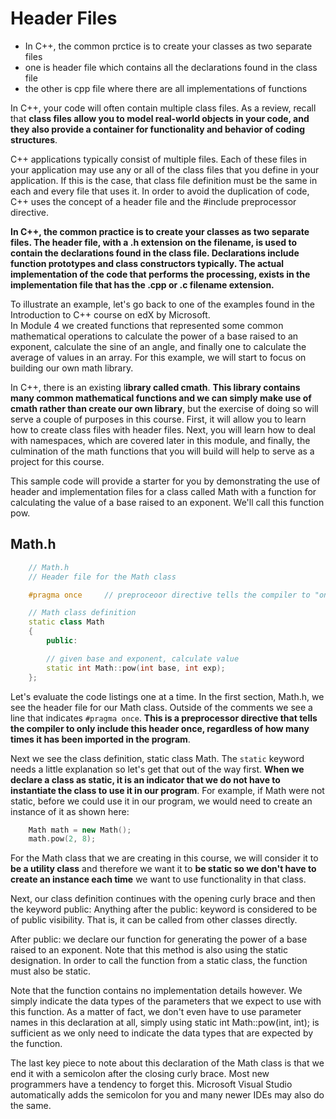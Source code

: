 # Header Files
   + In C++, the common prctice is to create your classes as two separate files
   + one is header file which contains all the declarations found in the class file
   + the other is cpp file where there are all implementations of functions
   
In C++, your code will often contain multiple class files.  As a review, recall that **class files 
allow you to model real-world objects in your code, and they also provide a container for functionality 
and behavior of coding structures**.

C++ applications typically consist of multiple files. Each of these files in your application may use
any or all of the class files that you define in your application.  If this is the case, that class file
definition must be the same in each and every file that uses it.  In order to avoid the duplication of
code, C++ uses the concept of a header file and the #include preprocessor directive.

**In C++, the common practice is to create your classes as two separate files.  The header file, with a .h extension
on the filename, is used to contain the declarations found in the class file.  Declarations include function prototypes 
and class constructors typically. The actual implementation of the code that performs the processing, exists in
the implementation file that has the .cpp or .c filename extension.**

To illustrate an example, let's go back to one of the examples found in the Introduction to C++ course on edX by Microsoft.  
In Module 4 we created functions that represented some common mathematical operations to calculate the power of a base
raised to an exponent, calculate the sine of an angle, and finally one to calculate the average of values in an array.
For this example, we will start to focus on building our own math library.

In C++, there is an existing l**ibrary called cmath**. **This library contains many common mathematical functions and we can
simply make use of cmath rather than create our own library**, but the exercise of doing so will serve a couple of purposes
in this course.  First, it will allow you to learn how to create class files with header files.  Next, you will learn 
how to deal with namespaces, which are covered later in this module, and finally, the culmination of the math functions 
that you will build will help to serve as a project for this course.

This sample code will provide a starter for you by demonstrating the use of header and implementation files for a class
called Math with a function for calculating the value of a base raised to an exponent.  We'll call this function pow.
## Math.h
```cpp
    // Math.h
    // Header file for the Math class

    #pragma once     // preproceoor directive tells the compiler to "only include this header once"

    // Math class definition
    static class Math
    {
        public:

        // given base and exponent, calculate value
        static int Math::pow(int base, int exp);
    };
```
Let's evaluate the code listings one at a time.  In the first section, Math.h, we see the header file for our Math class. 
Outside of the comments we see a line that indicates ```#pragma once```. **This is a preprocessor directive that tells
the compiler to only include this header once, regardless of how many times it has been imported in the program**.

Next we see the class definition, static class Math.  The ```static``` keyword needs a little explanation so let's get that out of the way first.  **When we declare a class as static, it is an indicator that we do not have to instantiate the class to use it in our program**.  For example, if Math were not static, before we could use it in our program, we would need to create an instance of it as shown here:
```cpp
    Math math = new Math();
    math.pow(2, 8);
```
For the Math class that we are creating in this course, we will consider it to **be a utility class** and therefore we want it to **be static so we don't have to create an instance each time** we want to use functionality in that class.

Next, our class definition continues with the opening curly brace and then the keyword public:   Anything after the public: keyword is considered to be of public visibility.  That is, it can be called from other classes directly.   

After public: we declare our function for generating the power of a base raised to an exponent.  Note that this method is also using the static designation.  In order to call the function from a static class, the function must also be static.

Note that the function contains no implementation details however.  We simply indicate the data types of the parameters that we expect to use with this function.  As a matter of fact, we don't even have to use parameter names in this declaration at all, simply using static int Math::pow(int, int); is sufficient as we only need to indicate the data types that are expected by the function.

The last key piece to note about this declaration of the Math class is that we end it with a semicolon after the closing curly brace.  Most new programmers have a tendency to forget this.  Microsoft Visual Studio automatically adds the semicolon for you and many newer IDEs may also do the same.
